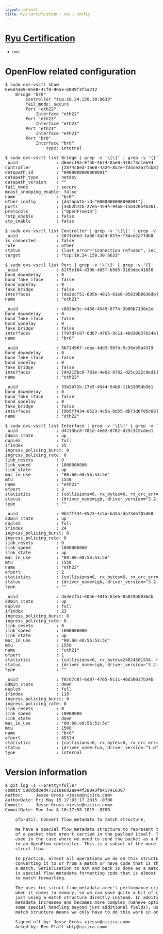 ```yaml
---
layout: default
title: Ryu Certification - ovs - config
---
```

# [Ryu Certification](http://osrg.github.io/ryu/certification.html)
* ovs 

# OpenFlow related configuration
<pre>
$ sudo ovs-vsctl show
6e6d4a69-01e8-41f8-965e-b039f3faa212
    Bridge "br0"
        Controller "tcp:10.24.150.30:6633"
        fail_mode: secure
        Port "eth22"
            Interface "eth22"
        Port "eth23"
            Interface "eth23"
        Port "eth21"
            Interface "eth21"
        Port "br0"
            Interface "br0"
                type: internal

$ sudo ovs-vsctl list Bridge | grep -v '\[\]' | grep -v '{}'
_uuid               : d6eec19a-0f5b-4674-8ae0-410cf3c1eb94
controller          : [2874c0ed-1a60-4a24-857e-f3dce2a7fdb8]
datapath_id         : "0000000000000001"
datapath_type       : netdev
datapath_version    : "<built-in>"
fail_mode           : secure
mcast_snooping_enable: false
name                : "br0"
other_config        : {datapath-id="0000000000000001"}
ports               : [33b2b72b-27e5-4544-94b8-11b32054b361, 5b714967-ceaa-4dd3-90fb-5c30eb5a4319, 61f5e164-d398-465f-b9d5-3163dec41856, c883be3c-4450-4545-8774-3b80b7130e2e]
protocols           : ["OpenFlow13"]
rstp_enable         : false
stp_enable          : false

$ sudo ovs-vsctl list Controller | grep -v '\[\]' | grep -v '{}'
_uuid               : 2874c0ed-1a60-4a24-857e-f3dce2a7fdb8
is_connected        : false
role                : other
status              : {last_error="Connection refused", sec_since_disconnect="3", state=BACKOFF}
target              : "tcp:10.24.150.30:6633"

$ sudo ovs-vsctl list Port | grep -v '\[\]' | grep -v '{}'
_uuid               : 61f5e164-d398-465f-b9d5-3163dec41856
bond_downdelay      : 0
bond_fake_iface     : false
bond_updelay        : 0
fake_bridge         : false
interfaces          : [da3ecf51-6056-4815-81e6-85019b8036db]
name                : "eth21"

_uuid               : c883be3c-4450-4545-8774-3b80b7130e2e
bond_downdelay      : 0
bond_fake_iface     : false
bond_updelay        : 0
fake_bridge         : false
interfaces          : [f87d7c87-6d87-4765-9c11-46d30037b34b]
name                : "br0"

_uuid               : 5b714967-ceaa-4dd3-90fb-5c30eb5a4319
bond_downdelay      : 0
bond_fake_iface     : false
bond_updelay        : 0
fake_bridge         : false
interfaces          : [d4215bc8-781e-4e02-8782-d25c322cded1]
name                : "eth23"

_uuid               : 33b2b72b-27e5-4544-94b8-11b32054b361
bond_downdelay      : 0
bond_fake_iface     : false
bond_updelay        : 0
fake_bridge         : false
interfaces          : [9b5ff434-0523-4c5a-bd55-db73d6f05d68]
name                : "eth22"

$ sudo ovs-vsctl list Interface | grep -v '\[\]' | grep -v '{}'
_uuid               : d4215bc8-781e-4e02-8782-d25c322cded1
admin_state         : up
duplex              : full
ifindex             : 25
ingress_policing_burst: 0
ingress_policing_rate: 0
link_resets         : 0
link_speed          : 1000000000
link_state          : up
mac_in_use          : "00:60:e0:56:53:5e"
mtu                 : 1550
name                : "eth23"
ofport              : 3
statistics          : {collisions=0, rx_bytes=0, rx_crc_err=0, rx_dropped=0, rx_errors=0, rx_frame_err=0, rx_over_err=0, rx_packets=0, tx_bytes=1176922500, tx_dropped=0, tx_errors=0, tx_packets=784615}
status              : {driver_name=igb, driver_version="3.2.10-k", firmware_version="2.10-9"}
type                : ""

_uuid               : 9b5ff434-0523-4c5a-bd55-db73d6f05d68
admin_state         : up
duplex              : full
ifindex             : 24
ingress_policing_burst: 0
ingress_policing_rate: 0
link_resets         : 0
link_speed          : 1000000000
link_state          : up
mac_in_use          : "00:60:e0:56:53:5d"
mtu                 : 1550
name                : "eth22"
ofport              : 2
statistics          : {collisions=0, rx_bytes=0, rx_crc_err=0, rx_dropped=0, rx_errors=0, rx_frame_err=0, rx_over_err=0, rx_packets=0, tx_bytes=18089315792, tx_dropped=0, tx_errors=0, tx_packets=12064077}
status              : {driver_name=igb, driver_version="3.2.10-k", firmware_version="2.10-9"}
type                : ""

_uuid               : da3ecf51-6056-4815-81e6-85019b8036db
admin_state         : up
duplex              : full
ifindex             : 23
ingress_policing_burst: 0
ingress_policing_rate: 0
link_resets         : 0
link_speed          : 1000000000
link_state          : up
mac_in_use          : "00:60:e0:56:53:5c"
mtu                 : 1550
name                : "eth21"
ofport              : 1
statistics          : {collisions=0, rx_bytes=24024581534, rx_crc_err=0, rx_dropped=0, rx_errors=0, rx_frame_err=0, rx_over_err=0, rx_packets=16026376, tx_bytes=0, tx_dropped=0, tx_errors=0, tx_packets=0}
status              : {driver_name=igb, driver_version="3.2.10-k", firmware_version="2.10-9"}
type                : ""

_uuid               : f87d7c87-6d87-4765-9c11-46d30037b34b
admin_state         : down
duplex              : full
ifindex             : 118
ingress_policing_burst: 0
ingress_policing_rate: 0
link_resets         : 0
link_speed          : 10000000
link_state          : down
mac_in_use          : "00:60:e0:56:53:5c"
mtu                 : 1500
name                : "br0"
ofport              : 65534
statistics          : {collisions=0, rx_bytes=0, rx_crc_err=0, rx_dropped=0, rx_errors=0, rx_frame_err=0, rx_over_err=0, rx_packets=0, tx_bytes=0, tx_dropped=0, tx_errors=0, tx_packets=0}
status              : {driver_name=tun, driver_version="1.6", firmware_version="N/A"}
type                : internal
</pre>

# Version information
<pre>
$ git log -1 --pretty=fuller
commit 50dcbd8ed473210e6d2aa44f28843fb417416397
Author:     Jesse Gross &lt;jesse@nicira.com&gt;
AuthorDate: Fri May 15 17:03:17 2015 -0700
Commit:     Jesse Gross &lt;jesse@nicira.com&gt;
CommitDate: Mon Jun 8 10:17:58 2015 -0700

    ofp-util: Convert flow_metadata to match structure.
    
    We have a special flow_metadata structure to represent the parts
    of a packet that aren't carried in the payload itself. This is
    used in the case where we need to send the packet as a Packet In
    to an OpenFlow controller. This is a subset of the more general
    struct flow.
    
    In practice, almost all operations we do on this structure involve
    converting it to or from a match or have code that is the same as
    a match. Serialization to NXM and back is done as a match. There
    is special flow_metadata formatting code that is almost identical
    to match formatting.
    
    The uses for struct flow_metadata aren't performance critical
    when it comes to memory, so we can save quite a bit of code by
    just using a match structure directly instead. In addition, as
    metadata increases and becomes more complex &#40;Geneve options require
    some special handling beyond just additional fields&#41;, using the
    match structure means we only have to do this work in one place.
    
    Signed-off-by: Jesse Gross &lt;jesse@nicira.com&gt;
    Acked-by: Ben Pfaff &lt;blp@nicira.com&gt;
</pre>
